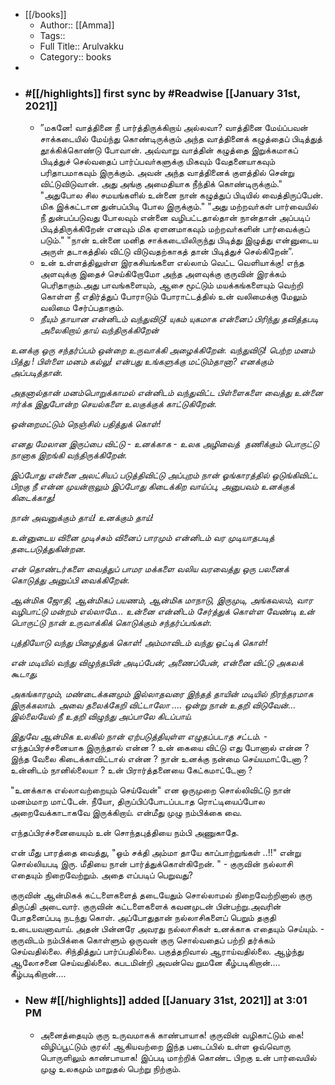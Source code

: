 - [[/books]]
    - Author:: [[Amma]]
    - Tags::
    - Full Title:: Arulvakku
    - Category:: books
- 
- ### #[[/highlights]] first sync by #Readwise [[January 31st, 2021]]
    - ”மகனே! வாத்தினை நீ பார்த்திருக்கிறாய் அல்லவா? வாத்தினை மேய்ப்பவன் சாக்கடையில் மேய்ந்து கொண்டிருக்கும் அந்த வாத்தினைக் கழுத்தைப் பிடித்துத் தூக்கிக்கொண்டு போவான். அவ்வாறு வாத்தின் கழுத்தை இறுக்கமாகப் பிடித்துச் செல்வதைப் பார்ப்பவா்களுக்கு மிகவும் வேதனையாகவும் பரிதாபமாகவும் இருக்கும். அவன் அந்த வாத்தினைக் குளத்தில் சென்று விட்டுவிடுவான். அது அங்கு அமைதியாக நீந்திக் கொண்டிருக்கும்."
 "அதுபோல சில சமயங்களில் உன்னை நான் கழுத்துப் பிடியில் வைத்திருப்பேன். மிக இக்கட்டான துன்பப்பிடி போல இருக்கும்."
"அது மற்றவா்கள் பார்வையில் நீ துன்பப்படுவது போலவும் என்னை வழிபட்டதால்தான் நான்தான் அப்படிப் பிடித்திருக்கிறேன் எனவும் மிக ஏளனமாகவும் மற்றவா்களின் பார்வைக்குப் படும்."
 "நான் உன்னை மனித சாக்கடையிலிருந்து பிடித்து இழுத்து என்னுடைய அருள் தடாகத்தில் விட்டு விடுவதற்காகத் தான் பிடித்துச் செல்கிறேன்”. 
    - உன் உள்ளத்திலுள்ள இரகசியங்களை எல்லாம் வெட்ட வெளியாக்கு! எந்த அளவுக்கு இதைச் செய்கிறோமோ அந்த அளவுக்கு குருவின்
இரக்கம் பெரிதாகும்.அது பாவங்களையும், ஆசை மூட்டும் மயக்கங்களையும் வெற்றி கொள்ள நீ எதிர்த்துப் போராடும் போராட்டத்தில் உன் வலிமைக்கு மேலும் வலிமை சேர்ப்பதாகும். 
    - *நீயும் தாயான என்னிடம் வந்துவிடு! யுகம் யுகமாக என்னைப் பிரிந்து தவித்தபடி அலைகிறாய் தாய் வந்திருக்கிறேன்*

*உனக்கு ஒரு சந்தர்ப்பம் ஒன்றை உருவாக்கி அழைக்கிறேன். வந்துவிடு! பெற்ற மனம் பித்து ! பிள்ளை மனம் கல்லு! என்பது உங்களுக்கு மட்டும்தானா? எனக்கும் அப்படித்தான்.*

*அதனால்தான் மனம்பொறுக்காமல் என்னிடம் வந்துவிட்ட பிள்ளைகளை வைத்து உன்னை ஈர்க்க இதுபோன்ற செயல்களை உலகுக்குக் காட்டுகிறேன்.*

*ஒன்றைமட்டும் நெஞ்சில் பதித்துக் கொள்!*

*எனது மேலான இருப்பை விட்டு - உனக்காக - உலக அழிவைத்  தணிக்கும் பொருட்டு நானாக இறங்கி வந்திருக்கிறேன்.*

*இப்போது என்னை அலட்சியப் படுத்திவிட்டு அப்புறம் நான் ஓங்காரத்தில் ஒடுங்கிவிட்ட பிறகு நீ என்ன முயன்றாலும் இப்போது கிடைக்கிற வாய்ப்பு, அனுபவம் உனக்குக் கிடைக்காது!*

*நான் அவனுக்கும் தாய்! உனக்கும் தாய்!*

*உன்னுடைய வினை முடிச்சும் வினைப் பாரமும் என்னிடம் வர முடியாதபடித் தடைபடுத்துகின்றன.*

*என் தொண்டர்களை வைத்துப் பாமர மக்களை வலிய வரவைத்து ஒரு பலனைக் கொடுத்து அனுப்பி வைக்கிறேன்.*

*ஆன்மிக ஜோதி, ஆன்மிகப் பயணம், ஆன்மிக மாநாடு, இருமுடி, அங்கவலம், வார வழிபாட்டு மன்றம் எல்லாமே... உன்னை என்னிடம் சேர்த்துக் கொள்ள வேண்டி உன் பொருட்டு நான் உருவாக்கிக் கொடுக்கும் சந்தர்ப்பங்கள்.*

*புத்தியோடு வந்து பிழைத்துக் கொள்! அம்மாவிடம் வந்து ஒட்டிக் கொள்!* 

*என் மடியில் வந்து விழுந்தபின் அடிப்பேன்; அணைப்பேன், என்னை விட்டு அகலக் கூடாது.*

*அகங்காரமும், மண்டைக்கனமும் இல்லாதவரை இந்தத் தாயின் மடியில் நிரந்தரமாக இருக்கலாம்.* 
*அவை தலைக்கேறி விட்டாலோ ....*
*ஒன்று நான் உதறி விடுவேன்...*
*இல்லையேல் நீ உதறி விழுந்து அப்பாலே கிடப்பாய்.*

*இதுவே ஆன்மிக உலகில் நான் ஏற்படுத்தியுள்ள எழுதப்படாத சட்டம்.* 
    - எந்தப்பிரச்சனையாக இருந்தால் என்ன ?
உன் கையை விட்டு எது போனால் என்ன ? 
இந்த வேலை கிடைக்காவிட்டால் என்ன ?
நான் உனக்கு நன்மை செய்யமாட்டேனா ?
உன்னிடம் நானில்லையா ?
உன் பிரார்த்தனையை கேட்கமாட்டேனா ?

"உனக்காக எல்லாவற்றையும் செய்வேன்" என ஒருமுறை சொல்லிவிட்டு நான் மனம்மாற மாட்டேன்.
நீயோ, திருப்பிப்போடப்படாத ரொட்டியைப்போல அறைவேக்காடாகவே இருக்கிறாய். 
என்மீது முழு நம்பிக்கை வை.

எந்தப்பிரச்சனையையும் உன் சொந்தபுத்தியை நம்பி அணுகாதே.

என் மீது பாரத்தை வைத்து, 
"ஓம் சக்தி அம்மா தாயே காப்பாற்றுங்கள் ..!!"
என்று சொல்லியபடி இரு. 
மீதியை நான் பார்த்துக்கொள்கிறேன். " 
    - குருவின் நல்லாசி எதையும் நிறைவேற்றும்.
அதை எப்படிப் பெறுவது?


குருவின் ஆன்மிகக் கட்டளைகளைத் தடையேதும் சொல்லாமல் நிறைவேற்றினால் குரு திருப்தி அடைவார்.
குருவின் கட்டளைகளைக் கவனமுடன் பின்பற்று.அவரின் போதனைப்படி நடந்து கொள். அப்போதுதான் நல்லாசிகளைப் பெறும் தகுதி உடையவனாவாய். அதன் பின்னரே அவரது நல்லாசிகள் உனக்காக எதையும் செய்யும். 
    - குருவிடம் நம்பிக்கை கொள்ளும் ஒருவன் 
குரு சொல்வதைப் பற்றி தர்க்கம் செய்வதில்லை.
சிந்தித்துப் பார்ப்பதில்லை.
பகுத்தறிவால் ஆராய்வதில்லை.
ஆழ்ந்து ஆலோசனை செய்வதில்லை. கபடமின்றி அவன்வெ றுமனே கீழ்படிகிறான்....
கீழ்படிகிறான்.... 
- ### New #[[/highlights]] added [[January 31st, 2021]] at 3:01 PM
    - அனைத்தையும் குரு உருவமாகக் காண்பாயாக!
குருவின் வழிகாட்டும் கை!
விழிப்பூட்டும் குரல்! 
ஆகியவற்றை இந்த படைப்பில் உள்ள ஒவ்வொரு பொருளிலும் காண்பாயாக! இப்படி மாற்றிக் கொண்ட பிறகு உன் பார்வையில் முழு உலகமும் மாறுதல் பெற்று நிற்கும். 
